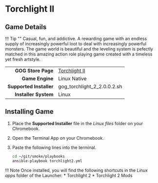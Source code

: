 # Torchlight II

## Game Details

!!! Tip ""
    Casual, fun, and addictive. A rewarding game with an endless supply of increasingly powerful loot to deal with increasingly powerful monsters. The game world is beautiful and the leveling system is pefectly matched in this amazing action role playing game created with a timeless yet fresh artstyle.

|  |  |
|--:|:--|
| **GOG Store Page** | [Torchlight II](https://www.gog.com/en/game/torchlight_ii) |
| **Game Engine** | Linux Native |
| **Supported Installer** | gog_torchlight_2_2.0.0.2.sh |
| **Installer System** | Linux |

## Installing Game
1. Place the **Supported Installer** file in the *Linux files* folder on your Chromebook.
1. Open the Terminal App on your Chromebook.
1. Paste the following lines into the terminal.

   ~~~bash
   cd ~/git/smoke/playbooks
   ansible-playbook torchlight2.yml
   ~~~
!!! Note
    Once installed, you will find the following shortcuts in the *Linux apps* folder of the Launcher:
    * Torchlight 2
    * Torchlight 2 Mods